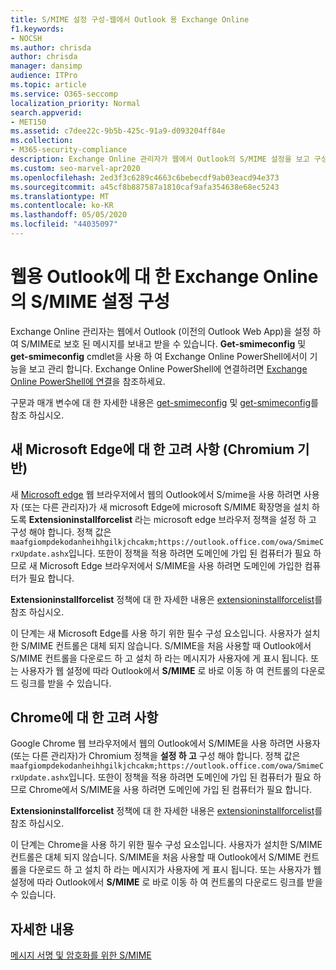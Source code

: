 ```yaml
---
title: S/MIME 설정 구성-웹에서 Outlook 용 Exchange Online
f1.keywords:
- NOCSH
ms.author: chrisda
author: chrisda
manager: dansimp
audience: ITPro
ms.topic: article
ms.service: O365-seccomp
localization_priority: Normal
search.appverid:
- MET150
ms.assetid: c7dee22c-9b5b-425c-91a9-d093204ff84e
ms.collection:
- M365-security-compliance
description: Exchange Online 관리자가 웹에서 Outlook의 S/MIME 설정을 보고 구성 하기 위해 수행 해야 하는 작업에 대 한 간략 한 설명입니다.
ms.custom: seo-marvel-apr2020
ms.openlocfilehash: 2ed3f3c6289c4663c6bebecdf9ab03eacd94e373
ms.sourcegitcommit: a45cf8b887587a1810caf9afa354638e68ec5243
ms.translationtype: MT
ms.contentlocale: ko-KR
ms.lasthandoff: 05/05/2020
ms.locfileid: "44035097"
---
```

# <a name="configure-smime-settings-in-exchange-online-for-outlook-on-the-web"></a>웹용 Outlook에 대 한 Exchange Online의 S/MIME 설정 구성

Exchange Online 관리자는 웹에서 Outlook (이전의 Outlook Web App)을 설정 하 여 S/MIME로 보호 된 메시지를 보내고 받을 수 있습니다. **Get-smimeconfig** 및 **get-smimeconfig** cmdlet을 사용 하 여 Exchange Online PowerShell에서이 기능을 보고 관리 합니다. Exchange Online PowerShell에 연결하려면 [Exchange Online PowerShell에 연결](https://docs.microsoft.com/powershell/exchange/exchange-online/connect-to-exchange-online-powershell/connect-to-exchange-online-powershell)을 참조하세요.

구문과 매개 변수에 대 한 자세한 내용은 [get-smimeconfig](https://docs.microsoft.com/powershell/module/exchange/encryption-and-certificates/get-smimeconfig) 및 [get-smimeconfig](https://docs.microsoft.com/powershell/module/exchange/encryption-and-certificates/set-smimeconfig)를 참조 하십시오.

## <a name="considerations-for-new-microsoft-edge-chromium-based"></a>새 Microsoft Edge에 대 한 고려 사항 (Chromium 기반)

새 [Microsoft edge](https://www.microsoft.com/windows/microsoft-edge) 웹 브라우저에서 웹의 Outlook에서 S/mime을 사용 하려면 사용자 (또는 다른 관리자)가 새 microsoft Edge에 microsoft S/MIME 확장명을 설치 하도록 **Extensioninstallforcelist** 라는 microsoft edge 브라우저 정책을 설정 하 고 구성 해야 합니다. 정책 값은 `maafgiompdekodanheihhgilkjchcakm;https://outlook.office.com/owa/SmimeCrxUpdate.ashx`입니다. 또한이 정책을 적용 하려면 도메인에 가입 된 컴퓨터가 필요 하므로 새 Microsoft Edge 브라우저에서 S/MIME을 사용 하려면 도메인에 가입한 컴퓨터가 필요 합니다.

**Extensioninstallforcelist** 정책에 대 한 자세한 내용은 [extensioninstallforcelist](https://docs.microsoft.com/DeployEdge/microsoft-edge-policies#extensioninstallforcelist)를 참조 하십시오.

이 단계는 새 Microsoft Edge를 사용 하기 위한 필수 구성 요소입니다. 사용자가 설치한 S/MIME 컨트롤은 대체 되지 않습니다. S/MIME을 처음 사용할 때 Outlook에서 S/MIME 컨트롤을 다운로드 하 고 설치 하 라는 메시지가 사용자에 게 표시 됩니다. 또는 사용자가 웹 설정에 따라 Outlook에서 **S/MIME** 로 바로 이동 하 여 컨트롤의 다운로드 링크를 받을 수 있습니다.

## <a name="considerations-for-chrome"></a>Chrome에 대 한 고려 사항

Google Chrome 웹 브라우저에서 웹의 Outlook에서 S/MIME을 사용 하려면 사용자 (또는 다른 관리자)가 Chromium 정책을 **설정 하 고** 구성 해야 합니다. 정책 값은 `maafgiompdekodanheihhgilkjchcakm;https://outlook.office.com/owa/SmimeCrxUpdate.ashx`입니다. 또한이 정책을 적용 하려면 도메인에 가입 된 컴퓨터가 필요 하므로 Chrome에서 S/MIME을 사용 하려면 도메인에 가입 된 컴퓨터가 필요 합니다.

**Extensioninstallforcelist** 정책에 대 한 자세한 내용은 [extensioninstallforcelist](https://cloud.google.com/docs/chrome-enterprise/policies/?policy=ExtensionInstallForcelist)를 참조 하십시오.

이 단계는 Chrome을 사용 하기 위한 필수 구성 요소입니다. 사용자가 설치한 S/MIME 컨트롤은 대체 되지 않습니다. S/MIME을 처음 사용할 때 Outlook에서 S/MIME 컨트롤을 다운로드 하 고 설치 하 라는 메시지가 사용자에 게 표시 됩니다. 또는 사용자가 웹 설정에 따라 Outlook에서 **S/MIME** 로 바로 이동 하 여 컨트롤의 다운로드 링크를 받을 수 있습니다.

## <a name="for-more-information"></a>자세한 내용

[메시지 서명 및 암호화를 위한 S/MIME](s-mime-for-message-signing-and-encryption.md)
